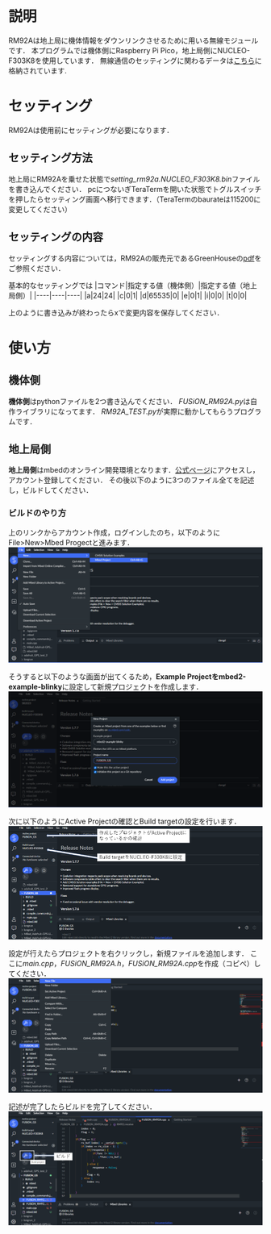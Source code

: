 # 説明
RM92Aは地上局に機体情報をダウンリンクさせるために用いる無線モジュールです．
本プログラムでは機体側にRaspberry Pi Pico，地上局側にNUCLEO-F303K8を使用しています．
無線通信のセッティングに関わるデータは[こちら](./../../../Design-Data/Software/System/LoRa-Software/RM92A/)に格納されています.

# セッティング
RM92Aは使用前にセッティングが必要になります．
## セッティング方法
地上局にRM92Aを乗せた状態で*setting_rm92a.NUCLEO_F303K8.bin*ファイルを書き込んでください．
pcにつないぎTeraTermを開いた状態でトグルスイッチを押したらセッティング画面へ移行できます．（TeraTermのbaurateは115200に変更してください）
## セッティングの内容
セッティングする内容については，RM92Aの販売元であるGreenHouseの[pdf](https://www.green-house.co.jp/book/iot-wireless/SimpleMACstd92A-92C_instruction%20manual-rev2.9.15.pdf)をご参照ください．

基本的なセッティングでは
|コマンド|指定する値（機体側）|指定する値（地上局側）|
|----|----|----|
|a|24|24|
|c|0|1|
|d|65535|0|
|e|0|1|
|i|0|0|
|t|0|0|

上のように書き込みが終わったらxで変更内容を保存してください．

# 使い方
## 機体側
**機体側**はpythonファイルを2つ書き込んでください．
*FUSiON_RM92A.py*は自作ライブラリになってます．
*RM92A_TEST.py*が実際に動かしてもらうプログラムです．

## 地上局側
**地上局側**はmbedのオンライン開発環境となります．[公式ページ](https://os.mbed.com/)にアクセスし，アカウント登録してください．
その後以下のように3つのファイル全てを記述し，ビルドしてください．

### ビルドのやり方
上のリンクからアカウント作成，ログインしたのち，以下のようにFile>New>Mbed Progectと進みます．
![](Images/mbed_1.png)

そうすると以下のような画面が出てくるため，**Example Projectをmbed2-example-blinky**に設定して新規プロジェクトを作成します．
![](Images/mbed_2.png)

次に以下のようにActive Projectの確認とBuild targetの設定を行います．
![](Images/mbed_4.png)

設定が行えたらプロジェクトを右クリックし，新規ファイルを追加します．
ここに*main.cpp*，*FUSiON_RM92A.h*，*FUSiON_RM92A.cpp*を作成（コピペ）してください．
![](Images/mbed_5.png)

記述が完了したらビルドを完了してください．
![](Images/mbed_6.png)